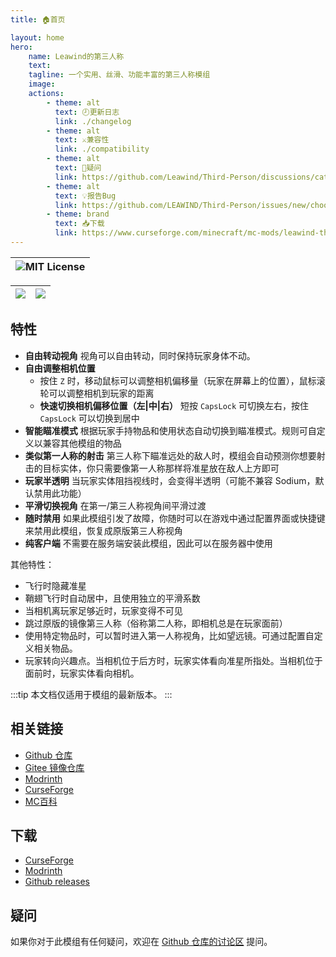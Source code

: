 ```yaml
---
title: 🏠首页

layout: home
hero:
    name: Leawind的第三人称
    text:
    tagline: 一个实用、丝滑、功能丰富的第三人称模组
    image:
    actions:
        - theme: alt
          text: 🕗更新日志
          link: ./changelog
        - theme: alt
          text: ⚔️兼容性
          link: ./compatibility
        - theme: alt
          text: 💬疑问
          link: https://github.com/Leawind/Third-Person/discussions/categories/q-a
        - theme: alt
          text: 💡报告Bug
          link: https://github.com/LEAWIND/Third-Person/issues/new/choose
        - theme: brand
          text: 📥下载
          link: https://www.curseforge.com/minecraft/mc-mods/leawind-third-person/files/all
---
```


| ![MIT License](https://img.shields.io/badge/license-MIT-blue.svg) |
| ----------------------------------------------------------------- |

| [![](https://img.shields.io/curseforge/dt/930880?style=flat&logo=curseforge&color=F1643%5E&cacheSeconds=3600&label=下载量)](https://www.curseforge.com/minecraft/mc-mods/leawind-third-person) | [![](https://img.shields.io/modrinth/dt/S3D3QF0M?style=flat&logo=modrinth&color=17B85A&cacheSeconds=3600&label=下载量)](https://modrinth.com/mod/leawind-third-person) |
| ---------------------------------------------------------------------------------------------------------------------------------------------------------------------------------------------- | ---------------------------------------------------------------------------------------------------------------------------------------------------------------------- |

## 特性

-   **自由转动视角** 视角可以自由转动，同时保持玩家身体不动。
-   **自由调整相机位置**
    -   按住 `Z` 时，移动鼠标可以调整相机偏移量（玩家在屏幕上的位置），鼠标滚轮可以调整相机到玩家的距离
    -   **快速切换相机偏移位置（左|中|右）** 短按 `CapsLock` 可切换左右，按住 `CapsLock` 可以切换到居中
-   **智能瞄准模式** 根据玩家手持物品和使用状态自动切换到瞄准模式。规则可自定义以兼容其他模组的物品
-   **类似第一人称的射击** 第三人称下瞄准远处的敌人时，模组会自动预测你想要射击的目标实体，你只需要像第一人称那样将准星放在敌人上方即可
-   **玩家半透明** 当玩家实体阻挡视线时，会变得半透明（可能不兼容 Sodium，默认禁用此功能）
-   **平滑切换视角** 在第一/第三人称视角间平滑过渡
-   **随时禁用** 如果此模组引发了故障，你随时可以在游戏中通过配置界面或快捷键来禁用此模组，恢复成原版第三人称视角
-   **纯客户端** 不需要在服务端安装此模组，因此可以在服务器中使用

其他特性：

-   飞行时隐藏准星
-   鞘翅飞行时自动居中，且使用独立的平滑系数
-   当相机离玩家足够近时，玩家变得不可见
-   跳过原版的镜像第三人称（俗称第二人称，即相机总是在玩家面前）
-   使用特定物品时，可以暂时进入第一人称视角，比如望远镜。可通过配置自定义相关物品。
-   玩家转向兴趣点。当相机位于后方时，玩家实体看向准星所指处。当相机位于面前时，玩家实体看向相机。

:::tip
本文档仅适用于模组的最新版本。
:::

## 相关链接

-   [Github 仓库](https://github.com/Leawind/Third-Person)
-   [Gitee 镜像仓库](https://gitee.com/leawind/Third-Person)
-   [Modrinth](https://modrinth.com/mod/leawind-third-person)
-   [CurseForge](https://www.curseforge.com/minecraft/mc-mods/leawind-third-person)
-   [MC百科](https://www.mcmod.cn/class/12699.html)

## 下载

-   [CurseForge](https://www.curseforge.com/minecraft/mc-mods/leawind-third-person/files/all)
-   [Modrinth](https://modrinth.com/mod/leawind-third-person)
-   [Github releases](https://github.com/LEAWIND/Third-Person/releases)

## 疑问

如果你对于此模组有任何疑问，欢迎在 [Github 仓库的讨论区](https://github.com/Leawind/Third-Person/discussions/categories/q-a) 提问。
